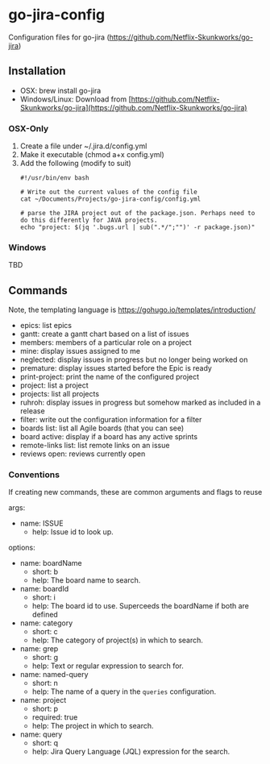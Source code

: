 
# go-jira-config
Configuration files for go-jira (https://github.com/Netflix-Skunkworks/go-jira)

## Installation
* OSX: brew install go-jira
* Windows/Linux: Download from [https://github.com/Netflix-Skunkworks/go-jira](https://github.com/Netflix-Skunkworks/go-jira)

### OSX-Only
1. Create a file under ~/.jira.d/config.yml
2. Make it executable (chmod a+x config.yml)
3. Add the following (modify to suit)
    ```
	#!/usr/bin/env bash

	# Write out the current values of the config file
	cat ~/Documents/Projects/go-jira-config/config.yml

	# parse the JIRA project out of the package.json. Perhaps need to do this differently for JAVA projects.
	echo "project: $(jq '.bugs.url | sub(".*/";"")' -r package.json)"
	```

### Windows
TBD

## Commands

Note, the templating language is https://gohugo.io/templates/introduction/

* epics: list epics
* gantt: create a gantt chart based on a list of issues
* members: members of a particular role on a project
* mine:  display issues assigned to me
* neglected: display issues in progress but no longer being worked on
* premature: display issues started before the Epic is ready
* print-project: print the name of the configured project
* project: list a project
* projects:  list all projects
* ruhroh:  display issues in progress but somehow marked as included in a release
* filter: write out the configuration information for a filter
* boards list: list all Agile boards (that you can see)
* board active: display if a board has any active sprints
* remote-links list: list remote links on an issue
* reviews open: reviews currently open

### Conventions

If creating new commands, these are common arguments and flags to reuse

args:
  - name: ISSUE
    - help: Issue id to look up.


options:
  - name: boardName
    - short: b
    - help: The board name to search.
  - name: boardId
    - short: i
    - help: The board id to use. Superceeds the boardName if both are defined
  - name: category
    - short: c
    - help: The category of project(s) in which to search.
  - name: grep
    - short: g
    - help: Text or regular expression to search for.
  - name: named-query
    - short: n
    - help: The name of a query in the `queries` configuration.
  - name: project
    - short: p
    - required: true
    - help: The project in which to search.
  - name: query
    - short: q
    - help: Jira Query Language (JQL) expression for the search.
